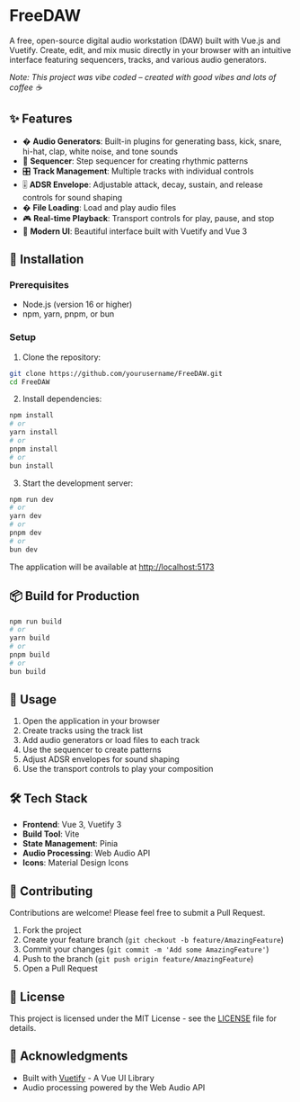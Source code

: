 # FreeDAW

A free, open-source digital audio workstation (DAW) built with Vue.js and Vuetify. Create, edit, and mix music directly in your browser with an intuitive interface featuring sequencers, tracks, and various audio generators.

*Note: This project was vibe coded – created with good vibes and lots of coffee ☕*

## ✨ Features

- � **Audio Generators**: Built-in plugins for generating bass, kick, snare, hi-hat, clap, white noise, and tone sounds
- 🎹 **Sequencer**: Step sequencer for creating rhythmic patterns
- 🎛️ **Track Management**: Multiple tracks with individual controls
- 🎚️ **ADSR Envelope**: Adjustable attack, decay, sustain, and release controls for sound shaping
- � **File Loading**: Load and play audio files
- 🎮 **Real-time Playback**: Transport controls for play, pause, and stop
- 🎨 **Modern UI**: Beautiful interface built with Vuetify and Vue 3

## 🚀 Installation

### Prerequisites

- Node.js (version 16 or higher)
- npm, yarn, pnpm, or bun

### Setup

1. Clone the repository:
```bash
git clone https://github.com/yourusername/FreeDAW.git
cd FreeDAW
```

2. Install dependencies:
```bash
npm install
# or
yarn install
# or
pnpm install
# or
bun install
```

3. Start the development server:
```bash
npm run dev
# or
yarn dev
# or
pnpm dev
# or
bun dev
```

The application will be available at [http://localhost:5173](http://localhost:5173)

## 📦 Build for Production

```bash
npm run build
# or
yarn build
# or
pnpm build
# or
bun build
```

## 🎯 Usage

1. Open the application in your browser
2. Create tracks using the track list
3. Add audio generators or load files to each track
4. Use the sequencer to create patterns
5. Adjust ADSR envelopes for sound shaping
6. Use the transport controls to play your composition

## 🛠️ Tech Stack

- **Frontend**: Vue 3, Vuetify 3
- **Build Tool**: Vite
- **State Management**: Pinia
- **Audio Processing**: Web Audio API
- **Icons**: Material Design Icons

## 🤝 Contributing

Contributions are welcome! Please feel free to submit a Pull Request.

1. Fork the project
2. Create your feature branch (`git checkout -b feature/AmazingFeature`)
3. Commit your changes (`git commit -m 'Add some AmazingFeature'`)
4. Push to the branch (`git push origin feature/AmazingFeature`)
5. Open a Pull Request

## 📄 License

This project is licensed under the MIT License - see the [LICENSE](LICENSE) file for details.

## 🙏 Acknowledgments

- Built with [Vuetify](https://vuetifyjs.com/) - A Vue UI Library
- Audio processing powered by the Web Audio API
